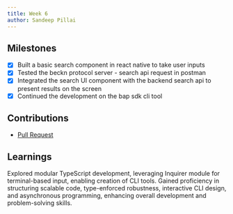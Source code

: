 ```yaml
---
title: Week 6
author: Sandeep Pillai
---
```


## Milestones
- [x] Built a basic search component in react native to take user inputs
- [x] Tested the beckn protocol server - search api request in postman
- [x] Integrated the search UI component with the backend search api to present results on the screen
- [x] Continued the development on the bap sdk cli tool

## Contributions
- [Pull Request](https://github.com/beckn/BAP-Boilerplate-SDK/pull/8)

## Learnings
Explored modular TypeScript development, leveraging Inquirer module for terminal-based input, enabling creation of CLI tools. Gained proficiency in structuring scalable code, type-enforced robustness, interactive CLI design, and asynchronous programming, enhancing overall development and problem-solving skills.